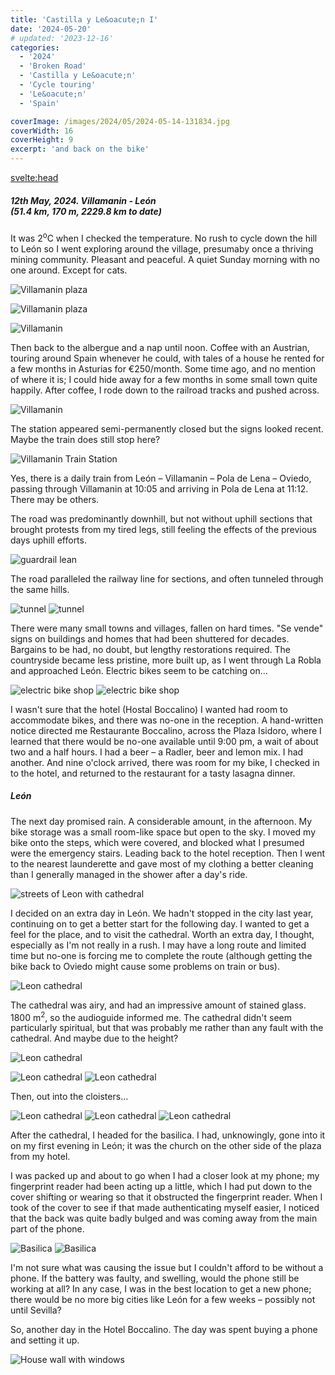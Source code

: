 ```yaml
---
title: 'Castilla y Le&oacute;n I'
date: '2024-05-20'
# updated: '2023-12-16'
categories:
  - '2024'
  - 'Broken Road'
  - 'Castilla y Le&oacute;n'
  - 'Cycle touring'
  - 'Le&oacute;n'
  - 'Spain'

coverImage: /images/2024/05/2024-05-14-131834.jpg
coverWidth: 16
coverHeight: 9
excerpt: 'and back on the bike'
---
```


<script>
	import Callout from '$lib/components/Callout.svelte'
  import Img from '$lib/components/Img.svelte'
</script>

<svelte:head>

<title>2024 Europe</title>
</svelte:head>

<section class="card">

<h5>
  	12th May, 2024.
  	Villamanin - Le&oacute;n<br/>
    (51.4 km, 170 m, 2229.8 km to date)
</h5>

<p>It was 2<sup>o</sup>C when I checked the temperature. No rush to cycle down the hill to Le&oacute;n so I went exploring around the village, presumaby once a thriving mining community. Pleasant and peaceful. A quiet Sunday morning with no one around. Except for cats.</p>

<Img
  src="/images/2024/05/2024-05-12-085213.jpg"
  alt="Villamanin plaza" 
/>

<div class="w-70">
  <Img
    src="/images/2024/05/2024-05-12-085238.jpg"
    alt="Villamanin plaza" 
  />
</div>

<Img
  src="/images/2024/05/2024-05-12-090724.jpg"
  alt="Villamanin" 
/>

<p>Then back to the albergue and a nap until noon. Coffee with an Austrian, touring around Spain whenever he could, with tales of a house he rented for a few months in Asturias for &euro;250/month. Some time ago, and no mention of where it is; I could hide away for a few months in some small town quite happily. After coffee, I rode down to the railroad tracks and pushed across. </p>

<Img
  src="/images/2024/05/2024-05-12-133859.jpg"
  alt="Villamanin" 
/>

<p>The station appeared semi-permanently closed but the signs looked recent. Maybe the train does still stop here?</p>

<Img
  src="/images/2024/05/2024-05-12-134752.jpg"
  alt="Villamanin Train Station" 
/>

<Callout>
Yes, there is a daily train from Le&oacute;n &ndash; Villamanin &ndash; Pola de Lena &ndash; Oviedo, passing through Villamanin at 10:05 and arriving in Pola de Lena at 11:12. There may be others. 
</Callout>

<p>The road was predominantly downhill, but not without uphill sections that brought protests from my tired legs, still feeling the effects of the previous days uphill efforts.

<Img
  src="/images/2024/05/2024-05-12-140847.jpg"
  alt="guardrail lean" 
  caption="I am actually riding from left to right, downhill, not in the direction that Alan is pointing."
/>

<p>The road paralleled the railway line for sections, and often tunneled through the same hills. </p>

<Img
  src="/images/2024/05/2024-05-12-140053.jpg"
  alt="tunnel" 
/>
<Img
  src="/images/2024/05/2024-05-12-153544.jpg"
  alt="tunnel" 
/>

<p>There were many small towns and villages, fallen on hard times. "Se vende" signs on buildings and homes that had been shuttered for decades. Bargains to be had, no doubt, but lengthy restorations required. The countryside became less pristine, more built up, as I went through La Robla and approached Le&oacute;n. Electric bikes seem to be catching on...</p>

<Img
  src="/images/2024/05/2024-05-12-175945.jpg"
  alt="electric bike shop" 
/>
<Img
  src="/images/2024/05/2024-05-12-180351.jpg"
  alt="electric bike shop" 
/>

<p>I wasn't sure that the hotel (Hostal Boccalino) I wanted had room to accommodate bikes, and there was no-one in the reception. A hand-written notice directed me Restaurante Boccalino, across the Plaza Isidoro, where I learned that there would be no-one available until 9:00 pm, a wait of about two and a half hours. I had a beer &ndash; a Radler, beer and lemon mix. I had another. And nine o'clock arrived, there was room for my bike, I checked in to the hotel, and returned to the restaurant for a tasty lasagna dinner. </p>

</section>

<section class="card">
<h5>Le&oacute;n</h5>
<p> The next day promised rain. A considerable amount, in the afternoon. My bike storage was a small room-like space but open to the sky. I moved my bike onto the steps, which were covered, and blocked what I presumed were the emergency stairs. Leading back to the hotel reception. Then I went to the nearest launderette and gave most of my clothing a better cleaning than I generally managed in the shower after a day's ride.</p>

<div class="w-80">
  <Img  src="/images/2024/05/2024-05-14-121141.jpg"
    alt="streets of Leon with cathedral" 
  />
</div>

<p>I decided on an extra day in Le&oacute;n. We hadn't stopped in the city last year, continuing on to get a better start for the following day. I wanted to get a feel for the place, and to visit the cathedral. Worth an extra day, I thought, especially as I'm not really in a rush. I may have a long route and limited time but no-one is forcing me to complete the route (although getting the bike back to Oviedo might cause some problems on train or bus).</p>

<Img  src="/images/2024/05/2024-05-14-121317.jpg"
    alt="Leon cathedral" 
  />

<p>The cathedral was airy, and had an impressive amount of stained glass. 1800 m<sup>2</sup>, so the audioguide informed me. The cathedral didn't seem particularly spiritual, but that was probably me rather than any fault with the cathedral. And maybe due to the height?</p>

<Img  src="/images/2024/05/2024-05-14-123904.jpg"
    alt="Leon cathedral"
  />

<Img  src="/images/2024/05/2024-05-14-123634.jpg"
    alt="Leon cathedral" 
  />
<Img  src="/images/2024/05/2024-05-14-125306.jpg"
    alt="Leon cathedral" 
  />

<p>Then, out into the cloisters...</p>
<Img  src="/images/2024/05/2024-05-14-130051.jpg"
    alt="Leon cathedral" 
  />
<Img  src="/images/2024/05/2024-05-14-130222.jpg"
    alt="Leon cathedral" 
  />
<Img  src="/images/2024/05/2024-05-14-130328.jpg"
    alt="Leon cathedral" 
  />

  <p>After the cathedral, I headed for the basilica. I had, unknowingly, gone into it on my first evening in Le&oacute;n; it was the church on the other side of the plaza from my hotel.</p>

  <p>I was packed up and about to go when I had a closer look at my phone; my fingerprint reader had been acting up a little, which I had put down to the cover shifting or wearing so that it obstructed the fingerprint reader. When I took of the cover to see if that made authenticating myself easier, I noticed that the back was quite badly bulged and was coming away from the main part of the phone.</p>

<Img  src="/images/2024/05/2024-05-14-174544.jpg"
    alt="Basilica" 
  />
<Img  src="/images/2024/05/2024-05-14-175457.jpg"
    alt="Basilica" 
    caption="It must get cold! The pews have radiators."
  />

  <p>I'm not sure what was causing the issue but I couldn't afford to be without a phone. If the battery was faulty, and swelling, would the phone still be working at all? In any case, I was in the best location to get a new phone; there would be no more big cities like Le&oacute;n for a few weeks &ndash; possibly not until Sevilla?</p>

  <p>So, another day in the Hotel Boccalino. The day was spent buying a phone and setting it up. </p>

<Img  src="/images/2024/05/2024-05-14-131511.jpg"
    alt="House wall with windows" 
  />

</section>
